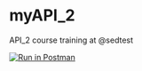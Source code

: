 # myAPI_2
API_2 course training at @sedtest

[![Run in Postman](https://run.pstmn.io/button.svg)](https://god.postman.co/run-collection/49bc2152513cce8d0f74?action=collection%2Fimport)
